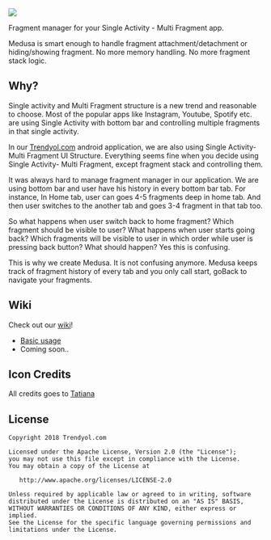 <img src="https://raw.githubusercontent.com/Trendyol/medusa/master/art/medusaicon.png"/>

Fragment manager for your Single Activity - Multi Fragment app. 

Medusa is smart enough to handle fragment attachment/detachment or hiding/showing fragment.  No more memory handling. No more fragment stack logic.

## Why? ##

Single activity and Multi Fragment structure is a new trend and reasonable to choose. Most of the popular apps like Instagram, Youtube, Spotify etc. are using Single Activity with bottom bar and controlling 
multiple fragments in that single activity. 

In our [Trendyol.com](https://play.google.com/store/apps/details?id=trendyol.com) android application, we are also using Single Activity- Multi Fragment UI Structure. Everything seems fine when you decide using Single Activity- Multi Fragment, except fragment stack and controlling them. 

It was always hard to manage fragment manager in our application. We are using bottom bar and user have his history in every bottom bar tab. For instance, In Home tab, user can goes 4-5 fragments deep in home tab. And then user switches to the another tab and goes 3-4 fragment in that tab too. 

So what happens when user switch back to home fragment? Which fragment should be visible to user? What happens when user starts going back? Which fragments will be visible to user in which order while user is pressing back button? What should happen? Yes this is confusing. 

This is why we create Medusa. It is not confusing anymore. Medusa keeps track of fragment history of every tab and you only call start, goBack to navigate your fragments. 

## Wiki ## 
Check out our [wiki](https://github.com/Trendyol/medusa/wiki)!
* [Basic usage](https://github.com/Trendyol/medusa/wiki/Basic-Usage)
* Coming soon..

## Icon Credits
All credits goes to [Tatiana](https://dribbble.com/DarumaCreative)

License
--------


    Copyright 2018 Trendyol.com

    Licensed under the Apache License, Version 2.0 (the "License");
    you may not use this file except in compliance with the License.
    You may obtain a copy of the License at

       http://www.apache.org/licenses/LICENSE-2.0

    Unless required by applicable law or agreed to in writing, software
    distributed under the License is distributed on an "AS IS" BASIS,
    WITHOUT WARRANTIES OR CONDITIONS OF ANY KIND, either express or implied.
    See the License for the specific language governing permissions and
    limitations under the License.




